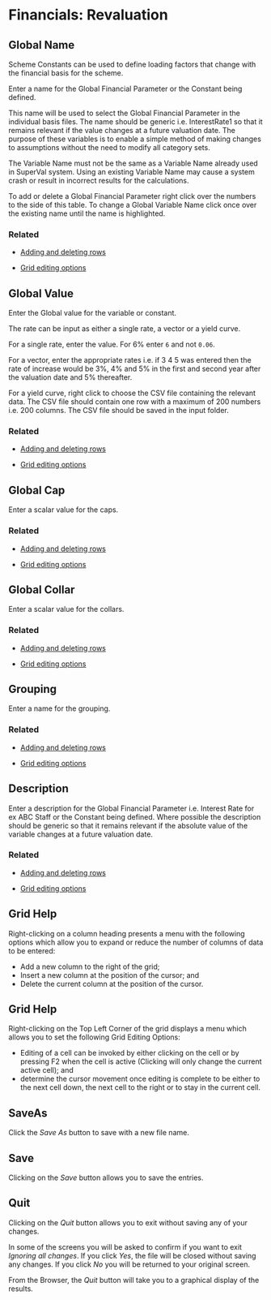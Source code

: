 # Financials: Revaluation



## Global Name

Scheme Constants can be used to define loading factors that change with
the financial basis for the scheme.

Enter a name for the Global Financial Parameter or the Constant being
defined.

This name will be used to select the Global Financial Parameter in the
individual basis files. The name should be generic i.e. InterestRate1 so
that it remains relevant if the value changes at a future valuation
date. The purpose of these variables is to enable a simple method of
making changes to assumptions without the need to modify all category
sets.

The Variable Name must not be the same as a Variable Name already used
in SuperVal system. Using an existing Variable Name may cause a system
crash or result in incorrect results for the calculations.

To add or delete a Global Financial Parameter right click over the
numbers to the side of this table. To change a Global Variable Name
click once over the existing name until the name is highlighted.

### Related



-   [Adding and deleting rows](adding_deleting_rows.md)

-   [Grid editing options](grid_editing_options.md)

## Global Value

Enter the Global value for the variable or constant.

The rate can be input as either a single rate, a vector or a yield
curve.

For a single rate, enter the value. For 6% enter `6` and not `0.06`.

For a vector, enter the appropriate rates i.e. if 3 4 5 was entered then
the rate of increase would be 3%, 4% and 5% in the first and second year
after the valuation date and 5% thereafter.

For a yield curve, right click to choose the CSV file containing the
relevant data. The CSV file should contain one row with a maximum of 200
numbers i.e. 200 columns. The CSV file should be saved in the input
folder.

### Related



-   [Adding and deleting rows](adding_deleting_rows.md)

-   [Grid editing options](grid_editing_options.md)

## Global Cap

Enter a scalar value for the caps.

### Related



-   [Adding and deleting rows](adding_deleting_rows.md)

-   [Grid editing options](grid_editing_options.md)

## Global Collar

Enter a scalar value for the collars.

### Related



-   [Adding and deleting rows](adding_deleting_rows.md)

-   [Grid editing options](grid_editing_options.md)

## Grouping

Enter a name for the grouping.

### Related



-   [Adding and deleting rows](adding_deleting_rows.md)

-   [Grid editing options](grid_editing_options.md)

## Description

Enter a description for the Global Financial Parameter i.e. Interest Rate
for ex ABC Staff or the Constant being defined. Where possible the
description should be generic so that it remains relevant if the
absolute value of the variable changes at a future valuation date.

### Related



-   [Adding and deleting rows](adding_deleting_rows.md)

-   [Grid editing options](grid_editing_options.md)

## Grid Help

Right-clicking on a column heading presents a menu with the following
options which allow you to expand or reduce the number of columns of
data to be entered:

-   Add a new column to the right of the grid;
-   Insert a new column at the position of the cursor; and
-   Delete the current column at the position of the cursor.

## Grid Help

Right-clicking on the Top Left Corner of the grid displays a menu which
allows you to set the following Grid Editing Options:

-   Editing of a cell can be invoked by either clicking on the cell or
    by pressing F2 when the cell is active (Clicking will only change
    the current active cell); and
-   determine the cursor movement once editing is complete to be either
    to the next cell down, the next cell to the right or to stay in the
    current cell.

## SaveAs

Click the _Save As_ button to save with a new file name.

## Save

Clicking on the _Save_ button allows you to save the entries.

## Quit

Clicking on the _Quit_ button allows you to exit without saving any of
your changes.

In some of the screens you will be asked to confirm if you want to exit
_Ignoring all changes_. If you click _Yes_, the file will be closed
without saving any changes. If you click _No_ you will be returned to your
original screen.

From the Browser, the _Quit_ button will take you to a graphical display
of the results.